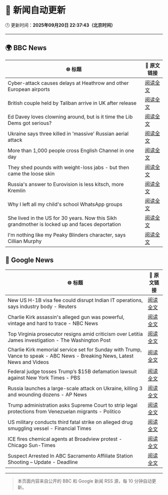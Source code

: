 # 🧠 新闻自动更新

🕒 更新时间：**2025年09月20日 22:37:43（北京时间）**

---

## 🌍 BBC News

| 🌐 标题 | 🔗 原文链接 |
|--------|-------------|
| Cyber-attack causes delays at Heathrow and other European airports | [阅读全文](https://www.bbc.com/news/articles/c3drpgv33pxo?at_medium=RSS&at_campaign=rss) |
| British couple held by Taliban arrive in UK after release | [阅读全文](https://www.bbc.com/news/articles/cly6ve2dg66o?at_medium=RSS&at_campaign=rss) |
| Ed Davey loves clowning around, but is it time the Lib Dems got serious? | [阅读全文](https://www.bbc.com/news/articles/c3e7ny8n44jo?at_medium=RSS&at_campaign=rss) |
| Ukraine says three killed in 'massive' Russian aerial attack | [阅读全文](https://www.bbc.com/news/articles/ce3253gxqvwo?at_medium=RSS&at_campaign=rss) |
| More than 1,000 people cross English Channel in one day | [阅读全文](https://www.bbc.com/news/articles/cdx20xenzgqo?at_medium=RSS&at_campaign=rss) |
| They shed pounds with weight-loss jabs - but then came the loose skin | [阅读全文](https://www.bbc.com/news/articles/cx2500v087xo?at_medium=RSS&at_campaign=rss) |
| Russia's answer to Eurovision is less kitsch, more Kremlin | [阅读全文](https://www.bbc.com/news/articles/cre5vv0x31po?at_medium=RSS&at_campaign=rss) |
| Why I left all my child's school WhatsApp groups | [阅读全文](https://www.bbc.com/news/articles/ce9rxed9m5mo?at_medium=RSS&at_campaign=rss) |
| She lived in the US for 30 years. Now this Sikh grandmother is locked up and faces deportation | [阅读全文](https://www.bbc.com/news/articles/ckgq63lgn7zo?at_medium=RSS&at_campaign=rss) |
| I'm nothing like my Peaky Blinders character, says Cillian Murphy | [阅读全文](https://www.bbc.com/news/articles/cm2zvwmen2jo?at_medium=RSS&at_campaign=rss) |

## 📰 Google News

| 🌐 标题 | 🔗 原文链接 |
|--------|-------------|
| New US H-1B visa fee could disrupt Indian IT operations, says industry body - Reuters | [阅读全文](https://news.google.com/rss/articles/CBMi6wFBVV95cUxQcXlSQUZ0WU85SUZELVNRZkFDSUNiNGdOc3NaMFhSTWVBN09qaS1xZ3JrRk1YMG9idFZTR3VXLTJ4aUpyQTlOcllBNFZrUEZXSnZFQWR3aHpTS1pHZG8yRWUxZDVGMmlRbmFESUVWVkJDaUotbWhMRkpzWE9QZlJmRzlSMVFxM3puLVVDUHVsNzVRaTFNaUlPU0hfTWhBdkM5T1dvaTBhVzBRS0szSUVSS05odGFHVVlETHViZFhjNVNxNU5zejM0VHNMMjluaVgzN0VBeld1cndrS05ZVHItWHA3QUpPcWcwQXY4?oc=5) |
| Charlie Kirk assassin's alleged gun was powerful, vintage and hard to trace - NBC News | [阅读全文](https://news.google.com/rss/articles/CBMiqgFBVV95cUxPTWhPWnpvMElMS0pPTlc1YUhiazFTREdUeWVJdzVzYjNUcUtMVGNiRGkxeVg5cUJxZEMwNFcweV9CMHJKTHFFUmFZRjlBTjlUamxhM2ZMVndTVUNfVHZscXBsbC1yTHpDOFB2ZWFtLUVCMi03OWVDS3ZWRDFySWJzYXlBUEYxNUYyMWVUZThxQzM1bEdTdTRfSHFwNWF3eFB5aUxGTHJPUXhvQdIBVkFVX3lxTE5GOUVhUEhUR0NxRXZMeVZ3amF3U191aW9uSDdySzBZcDlsWmFSUFRxVE1NTzFXVVJwV3d0WFVJSTVMUEtmNkhGY20wU0VBOC1YMktvRTVn?oc=5) |
| Top Virginia prosecutor resigns amid criticism over Letitia James investigation - The Washington Post | [阅读全文](https://news.google.com/rss/articles/CBMipAFBVV95cUxOOVdwSW43V3RxLUtXdWp2X0luNnlhdHVybDlnemVwTVNQTXZTY0o4dmFvQk4xOUI5cjhZZ2FybGpZTXR4S3piVFZEX3ZYTWo4WEpNNEtnNkFyejdDODNTd0gxTC0wQjA5MUhOVTZvZl9NZ0c0WkxyYmQ1N2lpRHdwRExVYnp6aHc5cmhPaHNuZzQ3bnhjbFdjSmoyNlpFck1FeXA1MA?oc=5) |
| Charlie Kirk memorial service set for Sunday with Trump, Vance to speak - ABC News - Breaking News, Latest News and Videos | [阅读全文](https://news.google.com/rss/articles/CBMipgFBVV95cUxPQWJmVkZMNUdkUk5Hb1JzS2pOX0xDVVJuRXEwUGF3VldjRWpXcmQ4T1J2U3FKbldQbTZhV1BhUWN0NDFCMEs3WS05cjJ0LTJDWDBwVHl0QnJsNjkwUjJXNzVHT1hBbDJiaGFIMEVnRE04UlRzQzVNX29rLVZVejRva3UxcWxiY2hrWjM1N2dieUQzdHZQdVgyd2NHTS1TZ3NWSGRjbFR30gGrAUFVX3lxTE5mWXc4d3hvWTRFdWFyc3BiekdDemRnYUpvcjlSQkptODgxUXRFdU51Sk1GY2VNRndDUWx3cGhHanJ6aUFBc0pzdEc2V0xiMXBmV1NiNktaRXJ1alRwQjlRYVlMZlpoY3VBUjdzcDBMZzJrbUhfRFBtWUFwc0RoajFIYnVKMDFMamMyQVhhc2podERsUjE4eDZqNmdzZDFTSzNTSjFIZVNyOVRocw?oc=5) |
| Federal judge tosses Trump’s $15B defamation lawsuit against New York Times - PBS | [阅读全文](https://news.google.com/rss/articles/CBMisAFBVV95cUxOQlpZMGJZQm9xbkdSRE9yMkV4eHNSRjlyTzR3VlBhblZFUHFRbHRDZWp1eHhRVlZzZklLeXJBSHFxSk00SzRTVVRtUmlwdWRSeUo4cENzc3pUanBMLWExdVVna1ZGczk3MnRMbmEtWVRxd2o3VFlFN3J2dkpQVmRMdzIzSWY3SV90blZIeEM4YW9kZ20ya1EyVlQ1R1I3OTljUmlTZUxuYW9EbEp3RHhwNQ?oc=5) |
| Russia launches a large-scale attack on Ukraine, killing 3 and wounding dozens - AP News | [阅读全文](https://news.google.com/rss/articles/CBMiqAFBVV95cUxOT0ZjaE85ZkdTVEdVa2lmS24zQW9ZV1pHbkNibTdWU3J0a0lUOUpGS0tfWkItOS1iUnFwczFoLUhzVVZNSXVSd08zWEJCVUt5T0NOQ1FZT0Y3ZHZkN3JIdVBUUEptVzg0RUhPc3B3bjlFMjcwZFB1VXdEblRKaUFfR25xd3hiOXV1SFVkcHhMSnpWNFBRVklvMXZVMEhranE0VGpKbFp0d08?oc=5) |
| Trump administration asks Supreme Court to strip legal protections from Venezuelan migrants - Politico | [阅读全文](https://news.google.com/rss/articles/CBMi2AFBVV95cUxOS0RCTmNUVmIzRk5wMno1ZWpXMWNxMEIxX0JObXNiRkFfS1JoUm93RWp1dEZ5UGppLUtaYWxpaUNCeXVIWnZ3cGczR05rcGg4Z0dNd0kwUGZ0RkxEWVhxaThRR3FmZUF4YzRFOHhxUlVoUERvVnBBcDlTVVoxVGw5aXFaTHVLUHg3THhfSG1JYmNRZ1VGbWtRNkk3OUZlZWhSVUM1bEZmc0YwYmhvUzB0cmZxdEE1eXV5SjM1T3g0U3ZtejBKa01lQ0M4dzBwVnZka0lELS1tRWg?oc=5) |
| US military conducts third fatal strike on alleged drug smuggling vessel - Financial Times | [阅读全文](https://news.google.com/rss/articles/CBMicEFVX3lxTFBYWHZVNGxTZWotSmF4cUpsdlBPcHRadVREMlBvM1U4Z2doa3hpWG1vMURYdll5QnhobTV4V3hzLTF4UTlQaC1RQ0lkMXZqTm5YT3FPN09pVGdzY25wZl95WGFhcUNsUC1NdHl6cHItRko?oc=5) |
| ICE fires chemical agents at Broadview protest - Chicago Sun-Times | [阅读全文](https://news.google.com/rss/articles/CBMiggFBVV95cUxQN052TW9YVzlUS2NLUHdGRWpsMUtQUF9aMUZETFJVU28tUkdHRm54cTJHWkJkMXVTQTZual9aSk9OOUE3OC1hNllIeGpaRjVmQkJmRVVRNGVMUjRXVkxtZTJIZ1pGRFlsa0Ria1BFTjhhUlM1cEFCc2lzZFJjZzJWWUZR?oc=5) |
| Suspect Arrested In ABC Sacramento Affiliate Station Shooting – Update - Deadline | [阅读全文](https://news.google.com/rss/articles/CBMilAFBVV95cUxQaFN5OXV6UlJWRGhTV09WMWpITHhkRE5HZ2VWT0IydXJ4cWYtbE9fejljV0Z1NjJQYXNKVl8wMi0wem8yODVxdFU1RHF1ODBBdVFYLUVBY1BpRF9QcmhpakhLaWlqQ2VBeTBCYTN0amdYLWktemU4TmpOdzAzR0F6cmFCSGt5TnUzdExjbExTZEhlVzQz?oc=5) |

---
> 本页面内容来自公开的 BBC 和 Google 新闻 RSS 源，每 10 分钟自动更新。